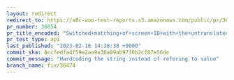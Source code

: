 ```yaml
---
layout: redirect
redirect_to: https://a8c-woo-test-reports.s3.amazonaws.com/public/pr/36854/api/index.html
pr_number: 36854
pr_title_encoded: "Switched+matching+of+screen+ID+with+the+untranslated+string."
pr_test_type: api
last_published: "2023-02-16 14:38:38 +0000"
commit_sha: 8ccfedfa4f59e2aa9a30a09ab97f0b2cf87e56de
commit_message: "Hardcoding the string instead of refering to value"
branch_name: fix/36474
---
```

